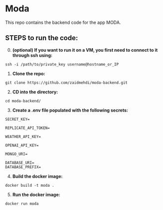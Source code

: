 # Moda
This repo contains the backend code for the app MODA.

## STEPS to run the code:
  
0. **(optional) If you want to run it on a VM, you first need to connect to it through ssh using:**
```
ssh -i /path/to/private_key username@hostname_or_IP
```

1. **Clone the repo:**
```
git clone https://github.com/zaidmehdi/moda-backend.git
```
2. **CD into the directory:**
```
cd moda-backend/
```
3. **Create a .env file populated with the following secrets:**
```
SECRET_KEY=

REPLICATE_API_TOKEN=

WEATHER_API_KEY=

OPENAI_API_KEY=

MONGO_URI=

DATABASE_URI=
DATABASE_PREFIX=
```
4. **Build the docker image:**
```
docker build -t moda .
```
5. **Run the docker image:**
```
docker run moda
```
